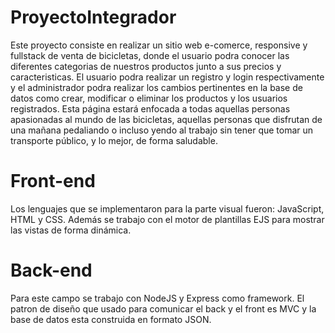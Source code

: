 # ProyectoIntegrador

Este proyecto consiste en realizar un sitio web e-comerce, responsive y fullstack de venta de bicicletas, donde el usuario podra conocer las diferentes categorias 
de nuestros productos junto a sus precios y caracteristicas. El usuario podra realizar un registro y login respectivamente y el administrador podra realizar los cambios
pertinentes en la base de datos como crear, modificar o eliminar los productos y los usuarios registrados.
Esta página estará enfocada a todas aquellas personas apasionadas al mundo de las bicicletas, aquellas personas que disfrutan de una mañana pedaliando o incluso yendo 
al trabajo sin tener que tomar un transporte público, y lo mejor, de forma saludable. 


# Front-end

Los lenguajes que se implementaron para la parte visual fueron: JavaScript, HTML y CSS. Además se trabajo con el motor de plantillas EJS para mostrar las vistas de forma
dinámica.

# Back-end

Para este campo se trabajo con NodeJS y Express como framework. El patron de diseño que usado para comunicar el back y el front es MVC y la base de datos esta 
construida en formato JSON. 
